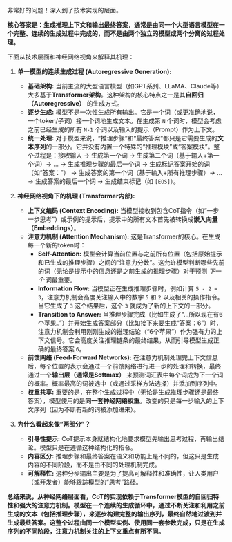 非常好的问题！深入到了技术实现的层面。

**核心答案是：生成推理上下文和输出最终答案，通常是由同一个大型语言模型在一个完整、连续的生成过程中完成的，而不是由两个独立的模型或两个分离的过程处理。**

下面从技术层面和神经网络视角来解释其机理：

1.  **单一模型的连续生成过程 (Autoregressive Generation):**
    *   **基础架构:** 当前主流的大型语言模型（如GPT系列、LLaMA、Claude等）大多基于**Transformer架构**。这种架构的核心特点之一是其**自回归（Autoregressive）** 的生成方式。
    *   **逐步生成:** 模型不是一次性生成所有输出。它是一个词（或更准确地说，一个token/子词）接一个词地生成文本。在生成第 `N` 个词时，模型会考虑之前已经生成的所有 `N-1` 个词以及输入的提示（Prompt）作为上下文。
    *   **统一处理:** 对于模型来说，“推理步骤”和“最终答案”都只是它需要生成的**文本序列**的一部分。它并没有内置一个特殊的“推理模块”或“答案模块”。整个过程是：接收输入 -> 生成第一个词 -> 生成第二个词（基于输入+第一个词）-> ... -> 生成推理步骤的最后一个词 -> 生成标记答案开始的词（如“答案：”） -> 生成答案的第一个词（基于输入+所有推理步骤）-> ... -> 生成答案的最后一个词 -> 生成结束标记（如 `[EOS]`）。

2.  **神经网络视角下的机理 (Transformer内部):**
    *   **上下文编码 (Context Encoding):** 当模型接收到包含CoT指令（如“一步一步思考”）或示例的提示后，提示中的所有文本首先被转换成**嵌入向量（Embeddings）**。
    *   **注意力机制 (Attention Mechanism):** 这是Transformer的核心。在生成每一个新的token时：
        *   **Self-Attention:** 模型会计算当前位置与之前所有位置（包括原始提示和已生成的推理步骤）之间的“注意力分数”。这允许模型判断哪些先前的词（无论是提示中的信息还是之前生成的推理步骤）对于预测 *下一个* 词最重要。
        *   **Information Flow:** 当模型正在生成推理步骤时，例如计算 `5 - 2 = 3`，注意力机制会高度关注输入中的数字 `5` 和 `2` 以及相关的操作指令。当它生成了 `3` 这个结果后，这个 `3` 就成为了新的上下文的一部分。
        *   **Transition to Answer:** 当推理步骤完成（比如生成了“...所以现在有6个苹果。”）并开始生成答案部分（比如接下来要生成“答案：6”）时，注意力机制会利用刚刚生成的推理结论（“6个苹果”）作为强有力的上下文信号。它会高度关注推理链条的最终结果，从而引导模型生成正确的最终答案 `6`。
    *   **前馈网络 (Feed-Forward Networks):** 在注意力机制处理完上下文信息后，每个位置的表示会通过一个前馈网络进行进一步的处理和转换，最终通过一个**输出层（通常是Softmax）** 来预测词汇表中每个词成为下一个词的概率。概率最高的词被选中（或通过采样方法选择）并添加到序列中。
    *   **权重共享:** 重要的是，在整个生成过程中（无论是生成推理步骤还是最终答案），模型使用的是**同一套神经网络权重**。改变的只是每一步输入的上下文序列（因为不断有新的词被添加进来）。

3.  **为什么看起来像“两部分”？**
    *   **引导性提示:** CoT提示本身就结构化地要求模型先输出思考过程，再输出结论。模型只是在遵循这种结构化的指令。
    *   **内容区分:** 推理步骤和最终答案在语义和功能上是不同的，但这只是生成内容的不同阶段，而不是由不同的处理机制完成。
    *   **可解释性:** 这种分步输出主要是为了提高可解释性和准确性，让人类用户（或开发者）能够跟踪模型的“思考”路径。

**总结来说，从神经网络层面看，CoT的实现依赖于Transformer模型的自回归特性和强大的注意力机制。模型在一个连续的生成循环中，通过不断关注和利用之前生成的文本（包括推理步骤），来逐步构建完整的输出序列，最终自然地过渡到并生成最终答案。这整个过程由同一个模型实例、使用同一套参数完成，只是在生成序列的不同阶段，注意力机制关注的上下文重点有所不同。**